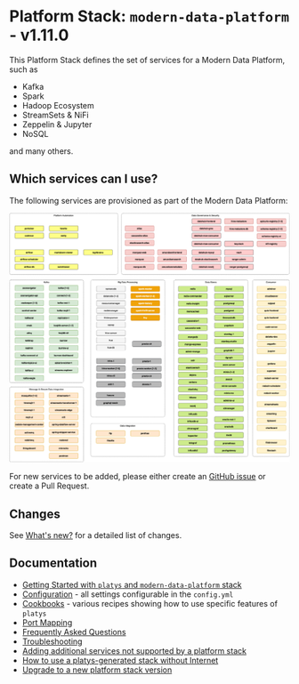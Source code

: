 # Platform Stack: `modern-data-platform` - v1.11.0

This Platform Stack defines the set of services for a Modern Data Platform, such as

* Kafka
* Spark
* Hadoop Ecosystem
* StreamSets & NiFi
* Zeppelin & Jupyter
* NoSQL

and many others. 

## Which services can I use? 

The following services are provisioned as part of the Modern Data Platform: 

![Alt Image Text](./documentation/images/modern-data-platform-overview.png "Modern Data Platform Overview")

For new services to be added, please either create an [GitHub issue](https://github.com/TrivadisPF/modern-data-analytics-stack/issues/new) or create a Pull Request.

## Changes 
See [What's new?](./documentation/changes.md) for a detailed list of changes.

## Documentation

  * [Getting Started with `platys` and `modern-data-platform` stack](./documentation/getting-started.md)
  * [Configuration](./documentation/configuration.md) - all settings configurable in the `config.yml`
  * [Cookbooks](./cookbooks/README.md) - various recipes showing how to use specific features of `platys`
  * [Port Mapping](./documentation/port-mapping.md)
  * [Frequently Asked Questions](./documentation/faq.md)
  * [Troubleshooting](./documentation/troubleshooting.md)
  * [Adding additional services not supported by a platform stack](https://github.com/TrivadisPF/platys/blob/master/documentation/docker-compose-override.md)
  * [How to use a platys-generated stack without Internet](https://github.com/TrivadisPF/platys/blob/master/documentation/docker-compose-without-internet.md)
  * [Upgrade to a new platform stack version](https://github.com/TrivadisPF/platys/blob/master/documentation/upgrade-platform-stack.md)
